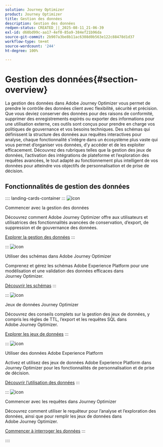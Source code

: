```yaml
---
solution: Journey Optimizer
product: Journey Optimizer
title: Gestion des données
description: Gestion des données
redpen-status: CREATED_||_2025-08-11_21-06-39
exl-id: d60bd99c-aa17-4ef0-85a9-384ef21b96da
source-git-commit: 2b907a3be8b11ac6308d0b563e122c88478d1d37
workflow-type: tm+mt
source-wordcount: '244'
ht-degree: 100%

---
```


# Gestion des données{#section-overview}

La gestion des données dans Adobe Journey Optimizer vous permet de prendre le contrôle des données client avec flexibilité, sécurité et précision. Que vous deviez conserver des données pour des raisons de conformité, supprimer des enregistrements expirés ou exporter des informations pour une utilisation externe, ces outils sont conçus pour prendre en charge vos politiques de gouvernance et vos besoins techniques. Des schémas qui définissent la structure des données aux requêtes interactives pour analyse, chaque fonctionnalité s’intègre dans un écosystème plus vaste qui vous permet d’organiser vos données, d’y accéder et de les exploiter efficacement. Découvrez des rubriques telles que la gestion des jeux de données, l’activation des intégrations de plateforme et l’exploration des requêtes avancées, le tout adapté au fonctionnement plus intelligent de vos données pour atteindre vos objectifs de personnalisation et de prise de décision.

## Fonctionnalités de gestion des données

:::: landing-cards-container
:::
![icon](https://cdn.experienceleague.adobe.com/icons/book.svg?lang=fr)

Commencer avec la gestion des données

Découvrez comment Adobe Journey Optimizer offre aux utilisateurs et utilisatrices des fonctionnalités avancées de conservation, d’export, de suppression et de gouvernance des données.

[Explorer la gestion des données](../using/data/gs-data.md)
:::

:::
![icon](https://cdn.experienceleague.adobe.com/icons/puzzle-piece.svg?lang=fr)

Utiliser des schémas dans Adobe Journey Optimizer

Comprenez et gérez les schémas Adobe Experience Platform pour une modélisation et une validation des données efficaces dans Journey Optimizer.

[Découvrir les schémas](../using/data/get-started-schemas.md)
:::

:::
![icon](https://cdn.experienceleague.adobe.com/icons/database.svg?lang=fr)

Jeux de données Journey Optimizer

Découvrez des conseils complets sur la gestion des jeux de données, y compris les règles de TTL, l’export et les requêtes SQL dans Adobe Journey Optimizer.

[Explorer les jeux de données](datasets-landing-page.md)
:::

:::
![icon](https://cdn.experienceleague.adobe.com/icons/bullseye.svg?lang=fr)

Utiliser des données Adobe Experience Platform

Activez et utilisez des jeux de données Adobe Experience Platform dans Journey Optimizer pour les fonctionnalités de personnalisation et de prise de décision.

[Découvrir l’utilisation des données](../using/data/lookup-aep-data.md)
:::

:::
![icon](https://cdn.experienceleague.adobe.com/icons/chart-line.svg?lang=fr)

Commencer avec les requêtes dans Journey Optimizer

Découvrez comment utiliser le requêteur pour l’analyse et l’exploration des données, ainsi que pour remplir les jeux de données dans Adobe Journey Optimizer.

[Commencer à interroger les données](../using/data/get-started-queries.md)
:::

::::
